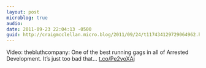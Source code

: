 ```yaml
---
layout: post
microblog: true
audio: 
date: 2011-09-23 22:04:13 -0500
guid: http://craigmcclellan.micro.blog/2011/09/24/t117434129729064962.html
---
```

Video: thebluthcompany: One of the best running gags in all of Arrested Development. It’s just too bad that... [t.co/Pe2voXAj](http://t.co/Pe2voXAj)
